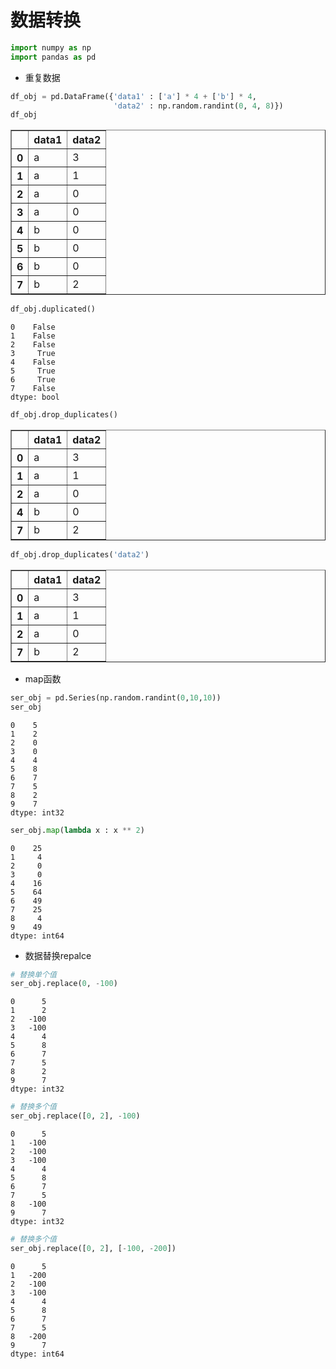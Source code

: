 
# 数据转换


```python
import numpy as np
import pandas as pd
```

* 重复数据


```python
df_obj = pd.DataFrame({'data1' : ['a'] * 4 + ['b'] * 4,
                       'data2' : np.random.randint(0, 4, 8)})
df_obj
```




<div>
<style scoped>
    .dataframe tbody tr th:only-of-type {
        vertical-align: middle;
    }

    .dataframe tbody tr th {
        vertical-align: top;
    }

    .dataframe thead th {
        text-align: right;
    }
</style>
<table border="1" class="dataframe">
  <thead>
    <tr style="text-align: right;">
      <th></th>
      <th>data1</th>
      <th>data2</th>
    </tr>
  </thead>
  <tbody>
    <tr>
      <th>0</th>
      <td>a</td>
      <td>3</td>
    </tr>
    <tr>
      <th>1</th>
      <td>a</td>
      <td>1</td>
    </tr>
    <tr>
      <th>2</th>
      <td>a</td>
      <td>0</td>
    </tr>
    <tr>
      <th>3</th>
      <td>a</td>
      <td>0</td>
    </tr>
    <tr>
      <th>4</th>
      <td>b</td>
      <td>0</td>
    </tr>
    <tr>
      <th>5</th>
      <td>b</td>
      <td>0</td>
    </tr>
    <tr>
      <th>6</th>
      <td>b</td>
      <td>0</td>
    </tr>
    <tr>
      <th>7</th>
      <td>b</td>
      <td>2</td>
    </tr>
  </tbody>
</table>
</div>




```python
df_obj.duplicated()
```




    0    False
    1    False
    2    False
    3     True
    4    False
    5     True
    6     True
    7    False
    dtype: bool




```python
df_obj.drop_duplicates()
```




<div>
<style scoped>
    .dataframe tbody tr th:only-of-type {
        vertical-align: middle;
    }

    .dataframe tbody tr th {
        vertical-align: top;
    }

    .dataframe thead th {
        text-align: right;
    }
</style>
<table border="1" class="dataframe">
  <thead>
    <tr style="text-align: right;">
      <th></th>
      <th>data1</th>
      <th>data2</th>
    </tr>
  </thead>
  <tbody>
    <tr>
      <th>0</th>
      <td>a</td>
      <td>3</td>
    </tr>
    <tr>
      <th>1</th>
      <td>a</td>
      <td>1</td>
    </tr>
    <tr>
      <th>2</th>
      <td>a</td>
      <td>0</td>
    </tr>
    <tr>
      <th>4</th>
      <td>b</td>
      <td>0</td>
    </tr>
    <tr>
      <th>7</th>
      <td>b</td>
      <td>2</td>
    </tr>
  </tbody>
</table>
</div>




```python
df_obj.drop_duplicates('data2')
```




<div>
<style scoped>
    .dataframe tbody tr th:only-of-type {
        vertical-align: middle;
    }

    .dataframe tbody tr th {
        vertical-align: top;
    }

    .dataframe thead th {
        text-align: right;
    }
</style>
<table border="1" class="dataframe">
  <thead>
    <tr style="text-align: right;">
      <th></th>
      <th>data1</th>
      <th>data2</th>
    </tr>
  </thead>
  <tbody>
    <tr>
      <th>0</th>
      <td>a</td>
      <td>3</td>
    </tr>
    <tr>
      <th>1</th>
      <td>a</td>
      <td>1</td>
    </tr>
    <tr>
      <th>2</th>
      <td>a</td>
      <td>0</td>
    </tr>
    <tr>
      <th>7</th>
      <td>b</td>
      <td>2</td>
    </tr>
  </tbody>
</table>
</div>



* map函数


```python
ser_obj = pd.Series(np.random.randint(0,10,10))
ser_obj
```




    0    5
    1    2
    2    0
    3    0
    4    4
    5    8
    6    7
    7    5
    8    2
    9    7
    dtype: int32




```python
ser_obj.map(lambda x : x ** 2)
```




    0    25
    1     4
    2     0
    3     0
    4    16
    5    64
    6    49
    7    25
    8     4
    9    49
    dtype: int64



* 数据替换repalce


```python
# 替换单个值
ser_obj.replace(0, -100)
```




    0      5
    1      2
    2   -100
    3   -100
    4      4
    5      8
    6      7
    7      5
    8      2
    9      7
    dtype: int32




```python
# 替换多个值
ser_obj.replace([0, 2], -100)
```




    0      5
    1   -100
    2   -100
    3   -100
    4      4
    5      8
    6      7
    7      5
    8   -100
    9      7
    dtype: int32




```python
# 替换多个值
ser_obj.replace([0, 2], [-100, -200])
```




    0      5
    1   -200
    2   -100
    3   -100
    4      4
    5      8
    6      7
    7      5
    8   -200
    9      7
    dtype: int64



